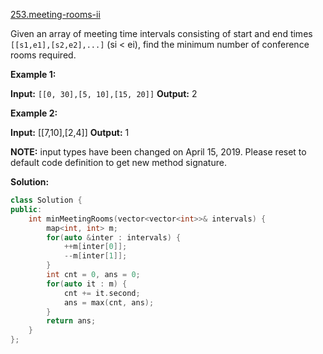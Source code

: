 [253.meeting-rooms-ii](https://leetcode.com/problems/meeting-rooms-ii/)  

Given an array of meeting time intervals consisting of start and end times `[[s1,e1],[s2,e2],...]` (si < ei), find the minimum number of conference rooms required.

**Example 1:**

**Input:** `[[0, 30],[5, 10],[15, 20]]`
**Output:** 2

**Example 2:**

**Input:** \[\[7,10\],\[2,4\]\]
**Output:** 1

**NOTE:** input types have been changed on April 15, 2019. Please reset to default code definition to get new method signature.  



**Solution:**  

```cpp
class Solution {
public:
    int minMeetingRooms(vector<vector<int>>& intervals) {
        map<int, int> m;
        for(auto &inter : intervals) {
            ++m[inter[0]];
            --m[inter[1]];
        }
        int cnt = 0, ans = 0;
        for(auto it : m) {
            cnt += it.second;
            ans = max(cnt, ans);
        }
        return ans;
    }
};
```
      